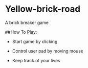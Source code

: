 # Yellow-brick-road
 A brick breaker game

##How To Play:
* Start game by clicking

* Control user pad by moving mouse

* Keep track of your lives

